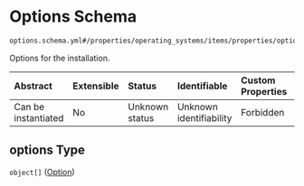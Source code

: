 # Options Schema

```txt
options.schema.yml#/properties/operating_systems/items/properties/options
```

Options for the installation.

| Abstract            | Extensible | Status         | Identifiable            | Custom Properties | Additional Properties | Access Restrictions | Defined In                                                          |
| :------------------ | :--------- | :------------- | :---------------------- | :---------------- | :-------------------- | :------------------ | :------------------------------------------------------------------ |
| Can be instantiated | No         | Unknown status | Unknown identifiability | Forbidden         | Allowed               | none                | [device.schema.json*](../device.schema.json "open original schema") |

## options Type

`object[]` ([Option](device-properties-operating-systems-operating-system-properties-options-option.md))
